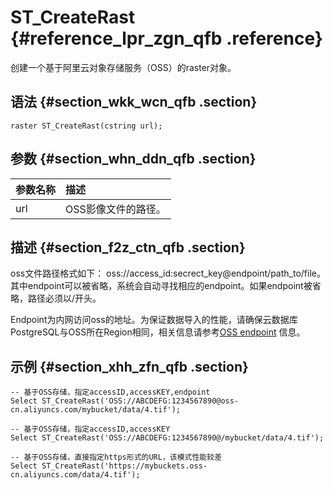 # ST\_CreateRast {#reference_lpr_zgn_qfb .reference}

创建一个基于阿里云对象存储服务（OSS）的raster对象。

## 语法 {#section_wkk_wcn_qfb .section}

```
raster ST_CreateRast(cstring url);
```

## 参数 {#section_whn_ddn_qfb .section}

|参数名称|描述|
|:---|:-|
|url|OSS影像文件的路径。|

## 描述 {#section_f2z_ctn_qfb .section}

oss文件路径格式如下： oss://access\_id:secrect\_key@endpoint/path\_to/file。 其中endpoint可以被省略，系统会自动寻找相应的endpoint。如果endpoint被省略，路径必须以/开头。

Endpoint为内网访问oss的地址。为保证数据导入的性能，请确保云数据库PostgreSQL与OSS所在Region相同，相关信息请参考[OSS endpoint](https://help.aliyun.com/document_detail/31834.html) 信息。

## 示例 {#section_xhh_zfn_qfb .section}

```
-- 基于OSS存储，指定accessID,accessKEY,endpoint
Select ST_CreateRast('OSS://ABCDEFG:1234567890@oss-cn.aliyuncs.com/mybucket/data/4.tif');

-- 基于OSS存储，指定accessID,accessKEY
Select ST_CreateRast('OSS://ABCDEFG:1234567890@/mybucket/data/4.tif');

-- 基于OSS存储，直接指定https形式的URL，该模式性能较差
Select ST_CreateRast('https://mybuckets.oss-cn.aliyuncs.com/data/4.tif');
```

